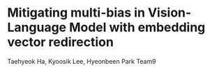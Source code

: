 # Mitigating multi-bias in Vision-Language Model with embedding vector redirection

Taehyeok Ha, Kyoosik Lee, Hyeonbeen Park
Team9